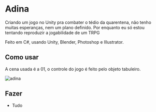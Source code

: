 # Adina

Criando um jogo no Unity pra combater o tédio da quarentena, não tenho muitas esperanças, nem um plano definido. Por enquanto eu só estou tentando reproduzir a jogabilidade de um TRPG

Feito em C#, usando Unity, Blender, Photoshop e Illustrator.

## Como usar
A cena usada é a 01, o controle do jogo é feito pelo objeto tabuleiro.

![adina](/Assets/Sprites/adina-idle.png)

## Fazer
- Tudo
